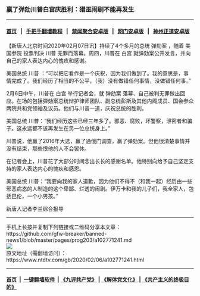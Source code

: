 ### 赢了弹劾川普白宫庆胜利：猎巫闹剧不能再发生
------------------------

#### [首页](https://github.com/gfw-breaker/banned-news1/blob/master/README.md) &nbsp;&nbsp;|&nbsp;&nbsp; [手把手翻墙教程](https://github.com/gfw-breaker/guides/wiki) &nbsp;&nbsp;|&nbsp;&nbsp; [禁闻聚合安卓版](https://github.com/gfw-breaker/bn-android) &nbsp;&nbsp;|&nbsp;&nbsp; [网门安卓版](https://github.com/oGate2/oGate) &nbsp;&nbsp;|&nbsp;&nbsp; [神州正道安卓版](https://github.com/SzzdOgate/update) 



<div><div class="post_content" itemprop="articleBody">
 <p>
  【新唐人北京时间2020年02月07日讯】持续了4个多月的总统
  <ok href="https://www.ntdtv.com/gb/弹劾案.htm">
   弹劾案
  </ok>
  ，随着
  <ok href="https://www.ntdtv.com/gb/美国参院.htm">
   美国参院
  </ok>
  投票判决
  <ok href="https://www.ntdtv.com/gb/川普.htm">
   川普
  </ok>
  无罪而落幕。周四，川普在
  <ok href="https://www.ntdtv.com/gb/白宫.htm">
   白宫
  </ok>
  就弹劾案公开发言，并向自己的家人表达内心的愧疚和感谢。
 </p>
 <p>
  美国总统
  <ok href="https://www.ntdtv.com/gb/川普.htm">
   川普
  </ok>
  ：“可以把它看作是一个庆祝，因为我们做到了。我的意思是，事情完成了。我们经历了相当的不公平，（我）没有做错任何事情，没做错任何事。”
 </p>
 <p>
  2月6日中午，川普在
  <ok href="https://www.ntdtv.com/gb/白宫.htm">
   白宫
  </ok>
  举行记者会，就
  <ok href="https://www.ntdtv.com/gb/弹劾案.htm">
   弹劾案
  </ok>
  落幕、自己被判无罪做出回应。在场的包括弹劾案总统辩护律师团队、副总统彭斯及其他内阁成员、国会参众两院共和党领袖及议员。他们与川普一道，庆祝总统的胜利。
 </p>
 <p>
  美国总统 川普：“我们经历这些已经三年多了。邪恶、腐败，坏警察，泄密者和骗子。这永远都不该再发生在另一位总统身上。”
 </p>
 <p>
  川普说，他赢了2016年大选，赢了通俄门调查，赢了弹劾案。但他很清楚事情并没有结束，那些恨他的人不会罢休。
 </p>
 <p>
  在记者会上，川普花了大部分时间念出长长的感谢名单。他特别向给予自己坚定支持的家人表达内心的愧疚和感恩。
 </p>
 <p>
  美国总统 川普：“我要向我的家人道歉，因为他们不得不（和我一起）经历由一些邪恶病态的人制造的这个卑鄙、烂透的闹剧。伊万卡和我的儿子们，我全家人，包括巴伦，一个小男孩。”
 </p>
 <p>
  新唐人记者李兰综合报导
 </p>
 <div class="single_ad">
 </div>
</div>
</div>
<hr/>
手机上长按并复制下列链接或二维码分享本文章：<br/>
https://github.com/gfw-breaker/banned-news1/blob/master/pages/prog203/a102771241.md <br/>
<a href='https://github.com/gfw-breaker/banned-news1/blob/master/pages/prog203/a102771241.md'><img src='https://github.com/gfw-breaker/banned-news1/blob/master/pages/prog203/a102771241.md.png'/></a> <br/>
原文地址（需翻墙访问）：https://www.ntdtv.com/gb/2020/02/06/a102771241.html


------------------------
#### [首页](https://github.com/gfw-breaker/banned-news1/blob/master/README.md) &nbsp;|&nbsp; [一键翻墙软件](https://github.com/gfw-breaker/nogfw/blob/master/README.md) &nbsp;| [《九评共产党》](https://github.com/gfw-breaker/9ping.md/blob/master/README.md#九评之一评共产党是什么) | [《解体党文化》](https://github.com/gfw-breaker/jtdwh.md/blob/master/README.md) | [《共产主义的终极目的》](https://github.com/gfw-breaker/gczydzjmd.md/blob/master/README.md)


<img src='http://gfw-breaker.win/banned-news/pages/prog203/a102771241.md' width='0px' height='0px'/>